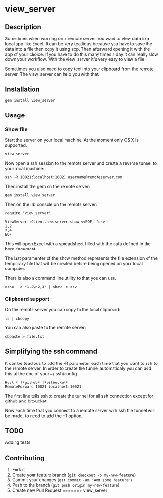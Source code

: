 # view_server
## Description

Sometimes when working on a remote server you want to view data in a local app like Excel. It can be very teadious because you have to save the data into a file then copy it using scp. Then afterward opening it with the app of your choice. If you have to do this many times a day it can really slow down your workflow.
With the view\_server it's very easy to view a file.

Sometimes you also need to copy text into your clipboard from the remote server. The view\_server can help you with that.

## Installation

    gem install view_server

## Usage

### Show file

Start the server on your local machine. At the moment only OS X is supported.

    view_server

Now open a ssh session to the remote server and create a reverse tunnel to your local machine:

    ssh -R 10021:localhost:10021 username@remoteserver.com

Then install the gem on the remote server:

    gem install view_server

Then on the irb console on the remote server:

    require 'view_server'

    ViewServer::Client.new.server.show <<EOF, 'csv'
    1,2
    3,4
    EOF

This will open Excel with a spreadsheet filled with the data defined in the here document.

The last paramenter of the show method represents the file extension of the temporary file that will be created before being opened on your local computer.

There is also a command line utility to that you can use.

    echo  -e "1,2\n2,3" | show -e csv

### Clipboard support

On the remote server you can copy to the local clipboard:

    ls | cbcopy

You can also paste to the remote server:

    cbpaste > file.txt

## Simplifying the ssh command

It can be teadious to add the -R parameter each time that you want to ssh to the remote server.
In order to create the tunnel automaticaly you can add this at the end of your ~/.ssh/config

    Host * !*github* !*bitbucket*
    RemoteForward 10021 localhost:10021

The first line tells ssh to create the tunnel for all ssh connection except for github and bitbucket.

Now each time that you connect to a remote server with ssh the tunnel will be made, to need to add the -R option.

## TODO

Adding tests

## Contributing

1. Fork it
2. Create your feature branch (`git checkout -b my-new-feature`)
3. Commit your changes (`git commit -am 'Add some feature'`)
4. Push to the branch (`git push origin my-new-feature`)
5. Create new Pull Request
=======
view\_server
